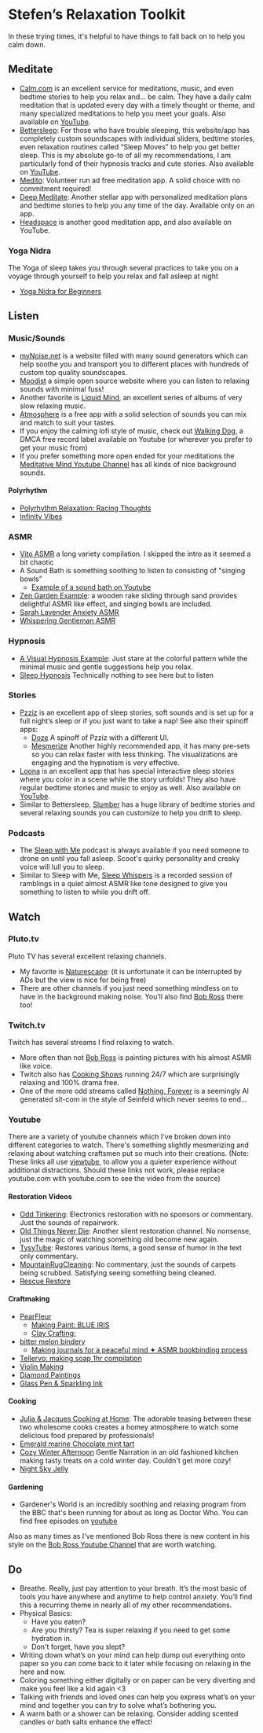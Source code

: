 ﻿# Stefen’s Relaxation Toolkit

In these trying times, it's helpful to have things to fall back on to help you calm down.

## Meditate

- [Calm.com](https://www.calm.com) is an excellent service for meditations, music, and even bedtime stories to help you relax and… be calm. They have a daily calm meditation that is updated every day with a timely thought or theme, and many specialized meditations to help you meet your goals. Also available on [YouTube](https://youtube.com/user/calmdotcom).
- [Bettersleep](http://bettersleep.com/): For those who have trouble sleeping, this website/app has completely custom soundscapes with individual sliders, bedtime stories, even relaxation routines called “Sleep Moves” to help you get better sleep. This is my absolute go-to of all my recommendations, I am particularly fond of their hypnosis tracks and cute stories. Also available on [YouTube](https://youtube.com/user/utopiansounds).
- [Medito](https://meditofoundation.org/medito-app): Volunteer run ad free meditation app. A solid choice with no commitment required!
- [Deep Meditate](https://deepmeditate.com): Another stellar app with personalized meditation plans and bedtime stories to help you any time of the day. Available only on an app.
- [Headspace](https://www.headspace.com) is another good meditation app, and also available on YouTube.

### Yoga Nidra
The Yoga of sleep takes you through several practices to take you on a voyage through yourself to help you relax and fall asleep at night
- [Yoga Nidra for Beginners](https://youtube.com/watch?v=zjm-LqavvZo)

## Listen

### Music/Sounds
- [myNoise.net](http://mynoise.net/) is a website filled with many sound generators which can help soothe you and transport you to different places with hundreds of custom top quality soundscapes.
- [Moodist](https://moodist.app/) a simple open source website where you can listen to relaxing sounds with minimal fuss!
- Another favorite is [Liquid Mind](https://youtube.com/channel/UCgogqJdyUFxNWjdD69kyE5Q), an excellent series of albums of very slow relaxing music.
- [Atmosphere](https://peakpocketstudios.com) is a free app with a solid selection of sounds you can mix and match to suit your tastes.
- If you enjoy the calming lofi style of music, check out [Walking Dog](https://youtube.com/c/WalkingDogMusic), a DMCA free record label available on Youtube (or wherever you prefer to get your music from)
- If you prefer something more open ended for your meditations the [Meditative Mind Youtube Channel](https://youtube.com/c/TheMeditativeMind) has all kinds of nice background sounds.
#### Polyrhythm
- [Polyrhythm Relaxation: Racing Thoughts](https://youtube.com/watch?v=ocLD9VbwVKw)
- [Infinity Vibes](https://youtube.com/watch?v=Ep1oB2GYJ0c)

### ASMR
- [Vito ASMR](https://youtube.com/watch?v=NkKyY3eqll0?t=223&si=DozQfevujQsbso4X) a long variety compilation. I skipped the intro as it seemed a bit chaotic
- A Sound Bath is something soothing to listen to consisting of "singing bowls"
  - [Example of a sound bath on Youtube](https://youtube.com/watch?v=-BlO514Iwvo)
- [Zen Garden Example](https://youtube.com/watch?v=wxflcCxqebU): a wooden rake sliding through sand provides delightful ASMR like effect, and singing bowls are included.
- [Sarah Lavender Anxiety ASMR](https://youtube.com/watch?v=BuTdBAM3rOw)
- [Whispering Gentleman ASMR](https://www.youtube.com/watch?v=LIn-rEKmvRo)

### Hypnosis
- [A Visual Hypnosis Example](https://youtube.com/watch?v=it5WX2gxXP4): Just stare at the colorful pattern while the minimal music and gentle suggestions help you relax.
- [Sleep Hypnosis](https://youtube.com/watch?v=5_WLGc5K3d0) Technically nothing to see here but to listen

### Stories

- [Pzziz](https://pzizz.com) is an excellent app of sleep stories, soft sounds and is set up for a full night’s sleep or if you just want to take a nap! See also their spinoff apps:
  - [Doze](https://dozeapp.com/) A spinoff of Pzziz with a different UI.
  - [Mesmerize](https://www.mesmerizeapp.com/) Another highly recommended app, it has many pre-sets so you can relax faster with less thinking. The visualizations are engaging and the hypnotism is very effective.
- [Loona](https://loona.app) is an excellent app that has special interactive sleep stories where you color in a scene while the story unfolds! They also have regular bedtime stories and music to enjoy as well. Also available on [YouTube](https://youtube.com/channel/UCvOwxjPkjT8TdGrEP3IsxzA).
- Similar to Bettersleep, [Slumber](https://slumber.fm) has a huge library of bedtime stories and several relaxing sounds you can customize to help you drift to sleep.

### Podcasts

- The [Sleep with Me](https://www.sleepwithmepodcast.com) podcast is always available if you need someone to drone on until you fall asleep. Scoot's quirky personality and creaky voice will lull you to sleep.
- Similar to Sleep with Me, [Sleep Whispers](https://sleepwhispers.com) is a recorded session of ramblings in a quiet almost ASMR like tone designed to give you something to listen to while you drift off.

## Watch

### Pluto.tv 
Pluto TV has several excellent relaxing channels.
- My favorite is [Naturescape](https://pluto.tv/live-tv/naturescape): (it is unfortunate it can be interrupted by ADs but the view is nice for being free)
- There are other channels if you just need something mindless on to have in the background making noise. You’ll also find [Bob Ross](https://pluto.tv/en/live-tv/the-bob-ross-channel) there too!

### Twitch.tv
Twitch has several streams I find relaxing to watch.
- More often than not [Bob Ross](https://www.twitch.tv/bobross) is painting pictures with his almost ASMR like voice.
- Twitch also has [Cooking Shows](https://www.twitch.tv/hungry) running 24/7 which are surprisingly relaxing and 100% drama free.
- One of the more odd streams called [Nothing, Forever](https://www.twitch.tv/watchmeforever) is a seemingly AI generated sit-com in the style of Seinfeld which never seems to end...

### Youtube 
There are a variety of youtube channels which I've broken down into different categories to watch. There's something slightly mesmerizing and relaxing about watching craftsmen put so much into their creations.
(Note: These links all use [viewtube](https://github.com/viewtube/viewtube), to allow you a quieter experience without additional distractions. Should these links not work, please replace youtube.com with youtube.com to see the video from the source)

#### Restoration Videos
- [Odd Tinkering](https://youtube.com/@OddTinkering): Electronics restoration with no sponsors or commentary. Just the sounds of repairwork.
- [Old Things Never Die](https://youtube.com/@OldThingsNeverDie-): Another silent restoration channel. No nonsense, just the magic of watching something old become new again.
- [TysyTube](https://youtube.com/@TysyTube): Restores various items, a good sense of humor in the text only commentary.
- [MountainRugCleaning](https://youtube.com/@MountainRugCleaning): No commentary, just the sounds of carpets being scrubbed. Satisfying seeing something being cleaned.
- [Rescue Restore](https://youtube.com/@RescueRestore)

#### Craftmaking
- [PearFleur](https://youtube.com/@PearFleur)
  - [Making Paint: BLUE IRIS](https://youtube.com/watch?v=aCKtkvFvXa8)
  - [Clay Crafting:](https://youtube.com/watch?v=5CZMI__cL_A)
- [bitter melon bindery](https://youtube.com/@bittermelonbindery)
  - [Making journals for a peaceful mind ✦ ASMR bookbinding process](https://youtube.com/watch?v=f8lwRyhKaBM?si=mOnOcTOmube07tNJ)
- [Tellervo: making soap 1hr compilation](https://youtube.com/watch?v=qOly3ET6HkU)
- [Violin Making](https://youtube.com/watch?v=YO5KMZfyKBc)
- [Diamond Paintings](https://youtube.com/watch?v=obUK-udjGRw)
- [Glass Pen & Sparkling Ink](https://youtube.com/watch?v=UTRweceb6b0)

#### Cooking
- [Julia & Jacques Cooking at Home](https://youtube.com/playlist?list=PLCfyaSfs-7cwR_pwMUqdrDN6xtgPxKlAa): The adorable teasing between these two wholesome cooks creates a homey atmosphere to watch some delicious food prepared by professionals!
- [Emerald marine Chocolate mint tart](https://youtube.com/watch?v=TXXjeIF7M7I)
- [Cozy Winter Afternoon](https://youtube.com/watch?v=qau58jh92vc) Gentle Narration in an old fashioned kitchen making tasty treats on a cold winter day. Couldn't get more cozy!
- [Night Sky Jelly](https://youtube.com/watch?v=YHwzPIJh5FM)

#### Gardening 
- Gardener's World is an incredibly soothing and relaxing program from the BBC that's been running for about as long as Doctor Who. You can find free episodes on [youtube](https://www.youtube.com/@GardeningWithMontyDon)

Also as many times as I've mentioned Bob Ross there is new content in his style on the [Bob Ross Youtube Channel](https://youtube.com/@bobross_thejoyofpainting) that are worth watching. 

## Do

- Breathe. Really, just pay attention to your breath. It’s the most basic of tools you have anywhere and anytime to help control anxiety. You’ll find this a recurring theme in nearly all of my other recommendations.
- Physical Basics: 
  - Have you eaten? 
  - Are you thirsty? Tea is super relaxing if you need to get some hydration in. 
  - Don't forget, have you slept?
- Writing down what’s on your mind can help dump out everything onto paper so you can come back to it later while focusing on relaxing in the here and now.
- Coloring something either digitally or on paper can be very diverting and make you feel like a kid again <3
- Talking with friends and loved ones can help you express what’s on your mind and together you can try to solve what’s bothering you.
- A warm bath or a shower can be relaxing. Consider adding scented candles or bath salts enhance the effect!
